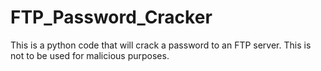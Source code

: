 # FTP_Password_Cracker
This is a python code that will crack a password to an FTP server. This is not to be used for malicious purposes.

